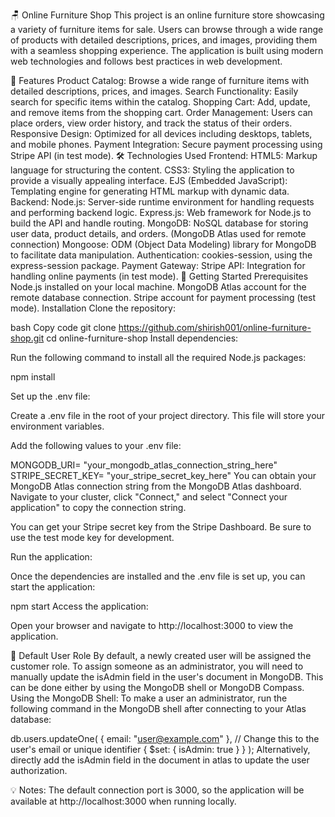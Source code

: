 🪑 Online Furniture Shop
This project is an online furniture store showcasing a variety of furniture items for sale. Users can browse through a wide range of products with detailed descriptions, prices, and images, providing them with a seamless shopping experience. The application is built using modern web technologies and follows best practices in web development.

🌟 Features
Product Catalog: Browse a wide range of furniture items with detailed descriptions, prices, and images.
Search Functionality: Easily search for specific items within the catalog.
Shopping Cart: Add, update, and remove items from the shopping cart.
Order Management: Users can place orders, view order history, and track the status of their orders.
Responsive Design: Optimized for all devices including desktops, tablets, and mobile phones.
Payment Integration: Secure payment processing using Stripe API (in test mode).
🛠️ Technologies Used
Frontend:
HTML5: Markup language for structuring the content.
CSS3: Styling the application to provide a visually appealing interface.
EJS (Embedded JavaScript): Templating engine for generating HTML markup with dynamic data.
Backend:
Node.js: Server-side runtime environment for handling requests and performing backend logic.
Express.js: Web framework for Node.js to build the API and handle routing.
MongoDB: NoSQL database for storing user data, product details, and orders. (MongoDB Atlas used for remote connection)
Mongoose: ODM (Object Data Modeling) library for MongoDB to facilitate data manipulation.
Authentication:
cookies-session, using the express-session package.
Payment Gateway:
Stripe API: Integration for handling online payments (in test mode).
🚀 Getting Started
Prerequisites
Node.js installed on your local machine.
MongoDB Atlas account for the remote database connection.
Stripe account for payment processing (test mode).
Installation
Clone the repository:

bash
Copy code
git clone https://github.com/shirish001/online-furniture-shop.git
cd online-furniture-shop
Install dependencies:

Run the following command to install all the required Node.js packages:

npm install

Set up the .env file:

Create a .env file in the root of your project directory. This file will store your environment variables.

Add the following values to your .env file:

MONGODB_URI= "your_mongodb_atlas_connection_string_here"
STRIPE_SECRET_KEY= "your_stripe_secret_key_here"
You can obtain your MongoDB Atlas connection string from the MongoDB Atlas dashboard. Navigate to your cluster, click "Connect," and select "Connect your application" to copy the connection string.

You can get your Stripe secret key from the Stripe Dashboard. Be sure to use the test mode key for development.

Run the application:

Once the dependencies are installed and the .env file is set up, you can start the application:

npm start
Access the application:

Open your browser and navigate to http://localhost:3000 to view the application.

🔑 Default User Role
By default, a newly created user will be assigned the customer role.
To assign someone as an administrator, you will need to manually update the isAdmin field in the user's document in MongoDB. This can be done either by using the MongoDB shell or MongoDB Compass.
Using the MongoDB Shell:
To make a user an administrator, run the following command in the MongoDB shell after connecting to your Atlas database:

db.users.updateOne(
{ email: "user@example.com" }, // Change this to the user's email or unique identifier
{ $set: { isAdmin: true } }
);
Alternatively, directly add the isAdmin field in the document in atlas to update the user authorization.

💡 Notes:
The default connection port is 3000, so the application will be available at http://localhost:3000 when running locally.
